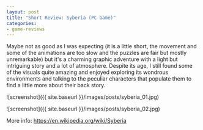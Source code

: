 ```yaml
---
layout: post
title: "Short Review: Syberia (PC Game)"
categories:
- game-reviews
---
```


<p>
Maybe not as good as I was expecting (it is a little short, the movement and some of the animations are too slow and the puzzles are fair but mostly unremarkable) but it's a charming graphic adventure with a light but intriguing story and a lot of atmosphere. Despite its age, I still found some of the visuals quite amazing and enjoyed exploring its wondrous environments and talking to the peculiar characters that populate them to find a little more about their back story.
</p>


![screenshot]({{ site.baseurl }}/images/posts/syberia_01.jpg)

![screenshot]({{ site.baseurl }}/images/posts/syberia_02.jpg)


<p>More info: <a href="https://en.wikipedia.org/wiki/Syberia">https://en.wikipedia.org/wiki/Syberia</a><p>